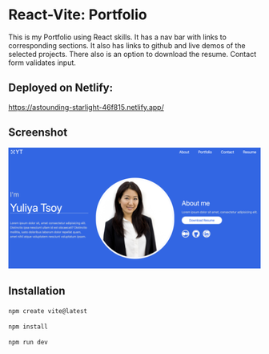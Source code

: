 # React-Vite: Portfolio

This is my Portfolio using React skills. It has a nav bar with links to corresponding sections. It also has links to github and live demos of the selected projects. There also is an option to download the resume. Contact form validates input.

## Deployed on Netlify:

https://astounding-starlight-46f815.netlify.app/

## Screenshot
![screenshot](/src/assets/image.png)

## Installation

`npm create vite@latest`

`npm install`

`npm run dev`
